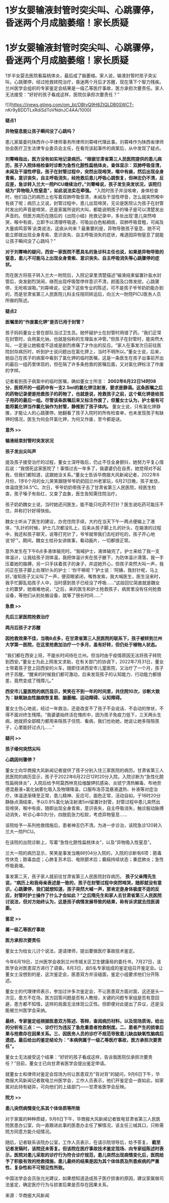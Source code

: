 # 1岁女婴输液封管时突尖叫、心跳骤停，昏迷两个月成脑萎缩！家长质疑

# 1岁女婴输液封管时突尖叫、心跳骤停，昏迷两个月成脑萎缩！家长质疑

1岁半女婴去医院看扁桃体炎，最后成了脑萎缩。家人说，输液封管时孩子突尖叫，心跳骤停，经过抢救转院治疗，昏迷两个月后才苏醒，现在落下个智力残疾。兰州医学会组织的专家鉴定会结果是一级乙等医疗事故，医方承担次要责任。家人无法接受：“好好的孩子看成这样，医院仅承担次要责任？”

![](https://inews.gtimg.com/om_bt/OBtyQ9H8ZtQLDB0SWCT-
nKr9yBDDTLxRdiSdToVNdnJC4AA/1000)

**疑点1**

**异物窒息能让孩子瞬间没了心跳吗？**

患儿家属委托陕西许小平律师事务所律师刘霄峰代理此事。刘霄峰作为陕西省律师协会医疗卫生法律专业委员会主任，在看完该起事件的病案后，从中发现了疑点。

**刘霄峰指出，医方没有如实地记录病历。“根据甘肃省第三人民医院提供的患儿病历，孩子入院体格检查时诊断为急性化脓性扁桃体炎，查体显示：双肺呼吸音清，未闻及干湿性啰音。孩子在封管过程中，突然出现啼哭，喉中有痰，然后出现全身青紫，意识丧失，自主呼吸消失，经抢救后患儿呼吸心跳恢复，但神志仍不清，反应差，急诊转入兰大一院PICU继续治疗。”刘霄峰说，孩子发生突发状况，该院归结为“异物吸入性窒息”，如此说法实在牵强。**
“入院时孩子并没咳嗽，身体检查时，他们自己的病历上也写着双肺呼吸音清，未闻及干湿性啰音，怎么就突然喉中有痰了呢；病历上又说，封管过程中，患儿出现啼哭，无论是医院认为孩子在封管时发出的声音是啼哭，还是家属所说的大叫，都能说明孩子的嗓子是可以清楚发出声音的。但医方病历在随后的《出院小结》抢救记录中，多处出现‘患儿突然啼哭，喉中有痰，立即予以清理呼吸道，可吸出白色粘稠痰，双肺呼吸音粗，可闻及大量痰鸣音等’此类说法，这痰从何来？最重要的是，异物导致孩子窒息，她不可能立即就出现全身青紫、意识丧失、自主呼吸消失的症状，难道因异物窒息了就能让孩子瞬间没了心跳吗？”

**对于刘霄峰的疑问，西安一家医院不愿具名的急诊科主任也说，如果是异物导致的窒息，患儿不可能马上出现全身青紫、意识丧失、自主呼吸消失等心跳骤停的症状。**

而在医方将孩子转入兰大一附院后，入院记录里清楚描述“输液结束留置针盐水封管后，突发剧烈哭闹，继而出现呼吸暂停伴意识不清，颜面及口唇发绀，心跳骤停，无呛咳误吸。”刘霄峰说，记录下这些专业的陈述，可不是孩子爷爷奶奶能办到的，而是甘肃省第三人民医院儿科主任陪同转运后，向兰大一附院PICU医务人员所做的陈述。

**疑点2**

**医嘱里的“作废氯化钾”是否已用于封管？**

孩子妈妈董女士曾在部队当过卫生员。她怀疑护士在封管时用错了药。“我们正常在封管时，会用氯化钠，也就是俗称的生理盐水冲管。”但孩子在封管时，能突然大叫，一定是让她极度不适或是剧烈疼痛了才作出的反应。“家人在事发次日前往医院封存病历时，听到护士说问题出在氯化钾上，当时不明所以。”董女士说，后来，她自己在孩子的病案中看到了氯化钾的临时医嘱，这是一条医生在孩子出事前开出的最后一组药里体现的，但在隔了许多条抢救的医嘱后面，又对氯化钾标注了作废的字样。

记者看到孩子病案中的临时医嘱，确如董女士所言：
**2002年6月22日14时08分，医师开的一组药中有一支2.5ml的氯化钾注射液，要求是静滴。这条医嘱之后的药物记录便是抢救孩子的药物了，也就是说，抢救孩子之前，这个氧化钾是给孩子用药的最后一组。尽管该条医嘱后来又标注作废了，但董女士认为，护士极有可能将氯化钾当作氯化钠作为封管，静推到了孩子体内。**
董女士说，只有氯化钾静推，才能让人的心跳骤停。她翻看了孩子入院时的所有检查单，也未发现孩子有缺钾的情况，医生为何会开氯化钾，为何又作废，至今都是谜。

**意外 >>**

**输液结束封管时突发状况**

**孩子发出尖叫声**

提及孩子接受治疗的过程，董女士深呼吸后，仍止不住全身颤抖，她努力平复心情后说：“我恨死这家医院了！事情过去一年多了，我婆婆仍在自责，她觉得对不起我，但我们都知道，这跟她没关系。”董女士告诉华商报大风新闻记者，2022年6月份，1岁6个月的女儿笑笑跟随爷爷奶奶回兰州老家玩，6月21日晚，孩子发烧，体温烧至38.5℃。次日，爷爷奶奶带孩子去了甘肃省第三人民医院，经医生检查，孩子嗓子有些红，又查了血象，医生告知需住院治疗。

孩子奶奶魏女士说，当时她还问医生，能不能只吃药不打针？医生说吃药可能压不住，并称打针好得快些。

魏女士听从了医生的建议，办完住院手续，大约在当天下午一两点便输上了液体，“扎针的时候，护士几次都没扎上，后来从孩子脚上扎的针头，在输液的过程中，我还和孩子聊天，说等打完针了，爷爷就带我们去吃好吃的，孩子开心地说‘好’”。期间，魏女士给孙女讲故事，看动画片，一切都很正常。

意外发生在下午6点多液体输完时。“我喊护士，液体输完了。护士来给了我一支体温计，让我给孩子测体温，我把体温计夹在孩子腋下，为防体温计滑落，我一手压着她的胳膊，另一只手扶着孩子的身子，并逗她开心，但孩子突然大叫一声，我问正在孩子脚上处理针头的护士：‘你干嘛呢？’护士说：‘阿姨，我封针呢，马上好。’谁知孩子又尖叫了一声，便双眼紧闭，嘴唇发紫，我大喊医生，医生没来时，我手忙脚乱掐孩子人中，当时感到孩子已经没了呼吸……”这段回忆简直就是魏女士的噩梦，她艰难地说，“之后，来的医生和护士抢救孩子，病房里没有任何抢救设备，等他们从别处搬设备，就等了很长时间……”

**急救 >>**

**先后三家医院抢救治疗**

**两月后孩子才苏醒**

**因抢救效果不佳，当晚8点多，在甘肃省第三人民医院的联系下，孩子被转到兰州大学第一医院，在这里抢救加治疗一个多月，虽有好转，但仍处于植物人状态。**

“我们都在西安上班，不能长时间待在兰州。但当时由于疫情原因无法将孩子转院到西安。”董女士为此上网发文求助，在有关部门的协调下，2022年7月31日，董女士带着孩子登上回西安的火车，随即住进西安市儿童医院，又治疗了一个月，孩子终于苏醒。“醒来的时候我们都可激动，后来发现孩子的认知能力、行动能力都很差，竟然变成了残障儿。”

**西安市儿童医院的病历显示，笑笑在不到一年的时间里，共住院10次，诊断大致为：缺氧缺血性脑病恢复期、脑萎缩、运动障碍、认知障碍。**

董女士伤心地说，经过一年救治，还是改变不了孩子不会说话、不会动的惨状，不得不面对终生残障。“我婆婆始终活在愧疚中，因为孩子免疫力低下，三天两头生病，她就把全部精力都用来陪孩子住院、看病，我们也劝她，她说让她多陪陪孩子，心里能好过点儿……”

**疑问 >>**

**孩子缘何突然尖叫**

**心跳因何骤停？**

董女士向华商报大风新闻记者提供了孩子分别入住三家医院的病历。甘肃省第三人民医院的病历显示，孩子于2022年6月22日12时20分入院，入院诊断为“急性化脓性扁桃体炎”，入院后给予阿莫西林克拉维酸钾抗感染、炎琥宁清热解毒、布地奈德混悬液+氯化钠雾化吸入及物理降温，口服布洛芬混悬液退热、补液等对症治疗。体温逐渐降至正常，患儿精神、反应可，面色正常，活动自如。于18时20分静脉点滴结束，予以0.9%氯化钠注射液5ml留置针封管，封管过程中患儿突然出现啼哭，喉中有痰，随即出现全身青紫，意识丧失，自主呼吸消失，触诊股动脉搏动消失，听诊心率0次/分，四肢肌张力松软，考虑异物窒息……

该院给予一系列抢救措施后，患者神志仍不清。为进一步诊治，该院急诊120转入兰大一院PICU。

在该院的出院诊断上，写着“急性化脓性扁桃体炎”，以及“异物吸入性窒息”。

兰大一院的病历显示，笑笑是事发当晚8时04分入院的，入院的诊断有6项：脓毒性休克；脓毒血症；心肺复苏术后、电除颤术后；癫痫持续状态；重症肺炎；急性呼吸衰竭。

事发第二天，孩子家人就前往甘肃省第三人民医院封存病历。
**孩子父亲隋先生说，“病历上和我母亲表述是一致的，孩子在封管过程中突然啼哭，随即就没有意识，心跳骤停，我们就想知道，孩子突然大喊一声，那肯定是身体极度不适的反应，封管时护士操作了什么才会如此？”之后隋先生和家人去甘肃省第三人民医院讨说法，但对方始终认为，这是孩子病情发展导致的结果，称有诉求就去找医调委。**

**鉴定 >>**

**属一级乙等医疗事故**

**医方承担次要责任**

董女士为给女儿讨个说法，遂请律师，提出要做医疗事故技术鉴定。

今年6月19日，兰州医学会收到兰州市城关区卫生健康局的委托书，7月27日，该医学会对医患双方进行了调查。8月3日，由5名专家组成的鉴定组召开鉴定会。让董女士没想到的是，这次鉴定会，医患双方并没碰面，鉴定小组要求他们分开陈述。

董女士的代理律师表示，参加过许多次鉴定会，不让医患双方面对面，这还是头一次见，患方不在场，医方回答问题是否有人教授，关键的问题专家组是否有意回避，患方都不知情，这样的局面无法体现公正性。但即便对此提出了异议，还是没能被兰州医学会采纳。

**最终，专家鉴定组根据医患双方陈述、答辩，查阅病历材料，以及现场质询，给出的分析有三点：一、诊疗行为违反了急危重患者抢救制度。二、患者产生的损害后果与抢救存在因果关系。三、因医务人员的诊疗不规范导致患儿缺血缺氧性脑病后遗症。最后给出的鉴定结论为：“本病例属于一级乙等医疗事故，医方承担次要责任”。**

董女士无法接受这个结果：“好好的孩子看成这样，告诉我医院仅承担次要责任？”目前，董女士已向甘肃省医学会提出鉴定申请。

就董女士和律师对鉴定会现场为何让医患双方“背对背”的疑问，9月6日下午，华商报大风新闻记者致电兰州医学会，工作人员表示，他们开鉴定会一直如此，如家属对此持有疑异，可向他们的上级部门——甘肃省医学会反映。

**院方 >>**

**患儿突然病情变化系其个体体质等所致**

对于家属的种种质疑，9月6日下午，华商报大风新闻记者致电甘肃省第三人民医院医患办公室，向一直跟进此事的医患办主任了解情况，该主任三缄其口，只称需院方同意方能介绍情况。

随后，记者联系该院办公室，工作人员表示，在请示院领导后，给予答复。
**截至记者发稿时，该院还未答复。但该院在医疗事故技术鉴定现场、向专家组陈述时表示，医院对患儿采取的诊疗行为符合诊疗规范，患儿突然出现病情变化后，医院给予了积极有效的抢救措施，患儿最终的结果是因为其个体体质及所患疾病的严重性、复杂性和不可预见性所致。**

中国法学会会员张允光建议，如果想知道造成孩子医疗损害的原因，建议家属做司法鉴定，确定医疗行为与损害后果是否存在因果关系。

来源：华商报大风新闻

